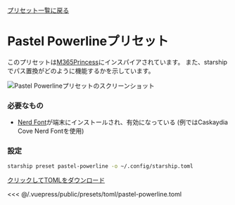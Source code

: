[プリセット一覧に戻る](./README.md#pastel-powerline)

# Pastel Powerlineプリセット

このプリセットは[M365Princess](https://github.com/JanDeDobbeleer/oh-my-posh/blob/main/themes/M365Princess.omp.json)にインスパイアされています。 また、starshipでパス置換がどのように機能するかを示しています。

![Pastel Powerlineプリセットのスクリーンショット](/presets/img/pastel-powerline.png)

### 必要なもの

- [Nerd Font](https://www.nerdfonts.com/)が端末にインストールされ、有効になっている (例ではCaskaydia Cove Nerd Fontを使用)

### 設定

```sh
starship preset pastel-powerline -o ~/.config/starship.toml
```

[クリックしてTOMLをダウンロード](/presets/toml/pastel-powerline.toml)

<<< @/.vuepress/public/presets/toml/pastel-powerline.toml
